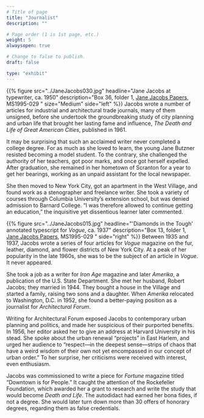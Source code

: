 ```yaml
---
# Title of page
title: "Journalist"
description: ""

# Page order (1 is 1st page, etc.)
weight: 5
alwaysopen: true

# Change to false to publish.
draft: false

type: "exhibit"
---
```


{{% figure src="../JaneJacobs030.jpg"
          headline="Jane Jacobs at typewriter, ca. 1950"
           description="Box 36, folder 1, [Jane Jacobs Papers](https://bc-primo.hosted.exlibrisgroup.com/permalink/f/1jdnfk3/ALMA-BC21352764790001021), MS1995-029 "
           size="Medium" side="left" %}}
Jacobs wrote a number of articles for industrial and architectural trade journals, many of them unsigned, before she undertook the groundbreaking study of city planning and urban life that brought her lasting fame and influence, *The Death and Life of Great American Cities*, published in 1961.

It may be surprising that such an acclaimed writer never completed a college degree. For as much as she loved to learn, the young Jane Butzner resisted becoming a model student. To the contrary, she challenged the authority of her teachers, got poor marks, and once got herself expelled. After graduation, she remained in her hometown of Scranton for a year to get her bearings, working as an unpaid assistant for the local newspaper.

She then moved to New York City, got an apartment in the West Village, and found work as a stenographer and freelance writer. She took a variety of courses through Columbia University’s extension school, but was denied admission to Barnard College. “I was therefore allowed to continue getting an education,” the inquisitive yet dissentious learner later commented.

{{% figure src="../JaneJacobs015.jpg"
          headline="'Diamonds in the Tough' annotated typescript for *Vogue*, ca. 1937"
           description="Box 13, folder 1, [Jane Jacobs Papers](https://bc-primo.hosted.exlibrisgroup.com/permalink/f/1jdnfk3/ALMA-BC21352764790001021), MS1995-029 "
           side="right" %}}
Between 1935 and 1937, Jacobs wrote a series of four articles for *Vogue* magazine on the fur, leather, diamond, and flower districts of New York City. At a peak of her popularity in the late 1960s, she was to be the subject of an article in *Vogue*. It never appeared.

She took a job as a writer for *Iron Age* magazine and later *Amerika*, a publication of the U.S. State Department. She met her husband, Robert Jacobs; they married in 1944. They bought a house in the Village and started a family, raising two sons and a daughter. When *Amerika* relocated to Washington, D.C. in 1952, she found a better-paying position as a journalist for *Architectural Forum*.

Writing for Architectural Forum exposed Jacobs to contemporary urban planning and politics, and made her suspicious of their purported benefits. In 1956, her editor asked her to give an address at Harvard University in his stead. She spoke about the urban renewal “projects” in East Harlem, and urged her audience to “respect—in the deepest sense—strips of chaos that have a weird wisdom of their own not yet encompassed in our concept of urban order.” To her surprise, her criticisms were received with interest, even enthusiasm.

Jacobs was commissioned to write a piece for *Fortune* magazine titled “Downtown is for People.” It caught the attention of the Rockefeller Foundation, which awarded her a grant to research and write the study that would become *Death and Life*. The autodidact had earned her bona fides, if not a degree. She would later turn down more than 30 offers of honorary degrees, regarding them as false credentials.
